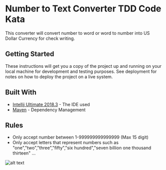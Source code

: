 # Number to Text Converter TDD Code Kata
This converter will convert number to word or word to number into US Dollar Currency for check writing.

## Getting Started

These instructions will get you a copy of the project up and running on your local machine for development and testing purposes. See deployment for notes on how to deploy the project on a live system.

## Built With

* [Intellij Ultimate 2018.3](https://www.jetbrains.com/idea/) - The IDE used
* [Maven](https://maven.apache.org/) - Dependency Management

## Rules

* Only accept number between 1-999999999999999 (Max 15 digit)
* Only accept letters that represent numbers such as "one","two","three","fifty","six hundred","seven billion one thousand thirteen" ...

![alt text](https://raw.githubusercontent.com/muhammedOzbilici/NumbetToText/blob/master/src/main/resources/images/screenshot.png)

